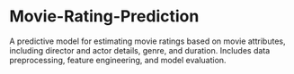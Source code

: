# Movie-Rating-Prediction
A predictive model for estimating movie ratings based on movie attributes, including director and actor details, genre, and duration. Includes data preprocessing, feature engineering, and model evaluation.

